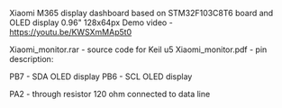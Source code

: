 
Xiaomi M365 display dashboard based on STM32F103C8T6 board and OLED display 0.96" 128x64px
Demo video - https://youtu.be/KWSXmMAp5t0


Xiaomi_monitor.rar - source code for Keil u5
Xiaomi_monitor.pdf - pin description:

PB7 - SDA OLED display
PB6 - SCL OLED display

PA2 - through resistor 120 ohm connected to data line

